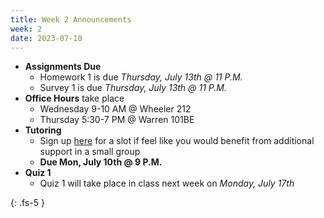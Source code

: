 ```yaml
---
title: Week 2 Announcements
week: 2
date: 2023-07-10
---
```


* **Assignments Due**
    * Homework 1 is due *Thursday, July 13th @ 11 P.M.*
    * Survey 1 is due *Thursday, July 13th @ 11 P.M.*
* **Office Hours** take place
    * Wednesday 9-10 AM @ Wheeler 212
    * Thursday 5:30-7 PM @ Warren 101BE
* **Tutoring**
    * Sign up [here](https://docs.google.com/forms/d/e/1FAIpQLSfFwBHs8ziPxf9SNrJR_OsYxbkdBgnlwCx_pmjvXkvkDIBI6A/viewform) for a slot if feel like you would benefit from additional support in a small group
    * **Due Mon, July 10th @ 9 P.M.**
* **Quiz 1**
    * Quiz 1 will take place in class next week on *Monday, July 17th*

{: .fs-5 }
